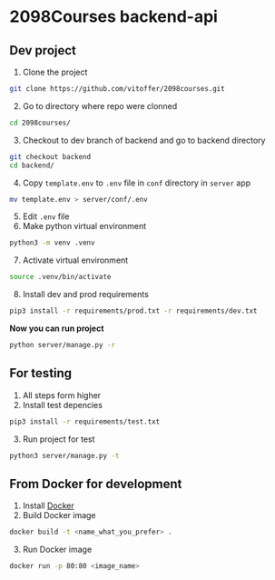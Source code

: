 # 2098Courses backend-api

## Dev project

1. Clone the project

```sh
git clone https://github.com/vitoffer/2098courses.git
```

2. Go to directory where repo were clonned

```sh
cd 2098courses/
```

3.  Checkout to dev branch of backend and go to backend directory

```sh
git checkout backend
cd backend/
```

4. Copy `template.env` to `.env` file in `conf` directory in `server` app

```sh
mv template.env > server/conf/.env
```

5. Edit `.env` file
6. Make python virtual environment

```sh
python3 -m venv .venv
```

7. Activate virtual environment

```sh
source .venv/bin/activate
```

8. Install dev and prod requirements

```sh
pip3 install -r requirements/prod.txt -r requirements/dev.txt
```

**Now you can run project**

```sh
python server/manage.py -r
```

## For testing

1. All steps form higher
2. Install test depencies

```sh
pip3 install -r requirements/test.txt
```

3. Run project for test

```sh
python3 server/manage.py -t
```

## From Docker for development

1. Install [Docker](https://docs.docker.com/engine/install/)
2. Build Docker image

```sh
docker build -t <name_what_you_prefer> .
```

3. Run Docker image

```sh
docker run -p 80:80 <image_name>
```
